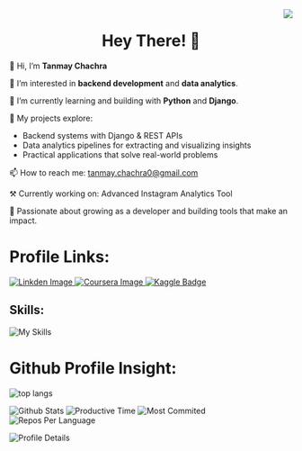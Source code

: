 <img align="right" src="https://visitor-badge.laobi.icu/badge?page_id=TanmayChachra.TanmayChachra&format=true" />

<div align="center">
<h1> Hey There! 👋 </h1>
</div>

<p>👋 Hi, I’m <b>Tanmay Chachra</b></p>
<p>👀 I’m interested in <b>backend development</b> and <b>data analytics</b>.</p>
<p>🌱 I’m currently learning and building with <b>Python</b> and <b>Django</b>.</p>
<p>📑 My projects explore:
   <ul>
     <li>Backend systems with Django & REST APIs</li>
     <li>Data analytics pipelines for extracting and visualizing insights</li>
     <li>Practical applications that solve real-world problems</li>
   </ul>
</p>
<p>📫 How to reach me: <a href="mailto:tanmay.chachra0@gmail.com">tanmay.chachra0@gmail.com</a></p>
<p>⚒ Currently working on: Advanced Instagram Analytics Tool</p>
<p>🚀 Passionate about growing as a developer and building tools that make an impact.</p>


<h1> Profile Links: </h1>

<a href="https://www.linkedin.com/in/tanmay-chachra/" target="blank">
  <img src="https://img.shields.io/badge/Linkeden-0077B5?style=for-the-badge&logo=linkedin&logoColor=white" alt="Linkden Image"/>
</a>
<!-- <a href="https://leetcode.com/u/Ranit02" target="blank">
  <img src="https://img.shields.io/badge/LeetCode-ffffff?style=for-the-badge&logo=leetcode&logoColor=yellow" alt="LeetCode Image"/>
</a> -->
<a href="https://www.coursera.org/learner/tanmay-chachra" target="blank">
  <img src="https://img.shields.io/badge/Coursera-indigo?style=for-the-badge&logo=coursera&logoColor=blue" alt="Coursera Image"/>
</a>
<a href="https://www.kaggle.com/tanmaychachra" target="_blank">
  <img src="https://img.shields.io/badge/-Kaggle-20BEFF?logo=kaggle&logoColor=white&style=for-the-badge"
       alt="Kaggle Badge"/>
</a>


## Skills:
![My Skills](https://skillicons.dev/icons?i=python,django,nodejs,html,css,tailwind,sqlite,postgresql,git,github,vscode,postman,md,stackoverflow,sublime&perline=13)


# Github Profile Insight:
![top langs](https://github-readme-stats.vercel.app/api/top-langs?username=TanmayChachra&hide_border=false&no-bg=true&no-frame=true&theme=dark)

<!--![Stat](https://bad-apple-github-readme.vercel.app/api?username=TanmayChachra&show_icons=true&icon_color=00b3ff&theme=blue-green&title_color=00b3ff) -->
![Github Stats](https://github-profile-summary-cards.vercel.app/api/cards/stats?username=TanmayChachra&theme=2077) 
![Productive Time](https://github-profile-summary-cards.vercel.app/api/cards/productive-time?username=TanmayChachra&theme=2077&utcOffset=5.30)
![Most Commited](http://github-profile-summary-cards.vercel.app/api/cards/most-commit-language?username=TanmayChachra&theme=2077) 
![Repos Per Language](http://github-profile-summary-cards.vercel.app/api/cards/repos-per-language?username=TanmayChachra&theme=2077)

![Profile Details](http://github-profile-summary-cards.vercel.app/api/cards/profile-details?username=TanmayChachra&theme=2077)
